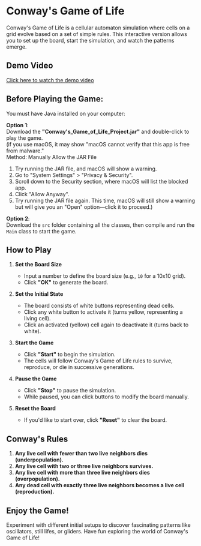 # Conway's Game of Life

Conway's Game of Life is a cellular automaton simulation where cells on a grid evolve based on a set of simple rules. This interactive version allows you to set up the board, start the simulation, and watch the patterns emerge.

## Demo Video

[Click here to watch the demo video](video_IntroductionOfTheGame/project_Presentation.mp4)

## Before Playing the Game:

You must have Java installed on your computer:

**Option 1**:  
Download the **"Conway's_Game_of_Life_Project.jar"** and double-click to play the game.  
(if you use macOS, it may show "macOS cannot verify that this app is free from malware."  
Method: Manually Allow the JAR File
1. Try running the JAR file, and macOS will show a warning.
2. Go to "System Settings" > "Privacy & Security".
3. Scroll down to the Security section, where macOS will list the blocked app.
4. Click "Allow Anyway".
5. Try running the JAR file again. This time, macOS will still show a warning but will give you an "Open" option—click it to proceed.)

**Option 2**:  
Download the `src` folder containing all the classes, then compile and run the `Main` class to start the game.

## How to Play

1. **Set the Board Size**
    - Input a number to define the board size (e.g., `10` for a 10x10 grid).
    - Click **"OK"** to generate the board.

2. **Set the Initial State**
    - The board consists of white buttons representing dead cells.
    - Click any white button to activate it (turns yellow, representing a living cell).
    - Click an activated (yellow) cell again to deactivate it (turns back to white).

3. **Start the Game**
    - Click **"Start"** to begin the simulation.
    - The cells will follow Conway's Game of Life rules to survive, reproduce, or die in successive generations.

4. **Pause the Game**
    - Click **"Stop"** to pause the simulation.
    - While paused, you can click buttons to modify the board manually.

5. **Reset the Board**
    - If you'd like to start over, click **"Reset"** to clear the board.

## Conway's Rules

1. **Any live cell with fewer than two live neighbors dies (underpopulation).**
2. **Any live cell with two or three live neighbors survives.**
3. **Any live cell with more than three live neighbors dies (overpopulation).**
4. **Any dead cell with exactly three live neighbors becomes a live cell (reproduction).**

## Enjoy the Game!

Experiment with different initial setups to discover fascinating patterns like oscillators, still lifes, or gliders. Have fun exploring the world of Conway's Game of Life!
